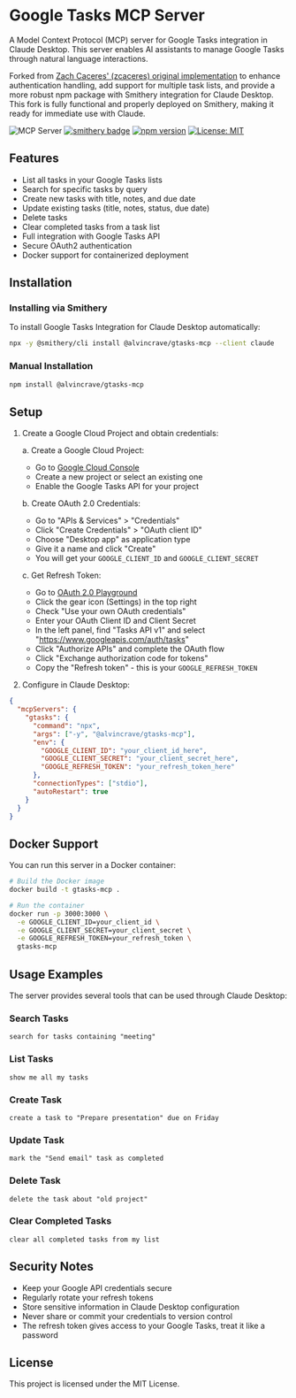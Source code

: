 # Google Tasks MCP Server

A Model Context Protocol (MCP) server for Google Tasks integration in Claude Desktop. This server enables AI assistants to manage Google Tasks through natural language interactions.

Forked from [Zach Caceres' (zcaceres) original implementation](https://github.com/zcaceres/gtasks-mcp) to enhance authentication handling, add support for multiple task lists, and provide a more robust npm package with Smithery integration for Claude Desktop. This fork is fully functional and properly deployed on Smithery, making it ready for immediate use with Claude.

![](https://badge.mcpx.dev?type=server "MCP Server")
[![smithery badge](https://smithery.ai/badge/@alvincrave/gtasks-mcp)](https://smithery.ai/server/@alvincrave/gtasks-mcp)
[![npm version](https://img.shields.io/npm/v/@alvincrave/gtasks-mcp)](https://www.npmjs.com/package/@alvincrave/gtasks-mcp)
[![License: MIT](https://img.shields.io/badge/License-MIT-blue.svg)](https://opensource.org/licenses/MIT)

## Features

- List all tasks in your Google Tasks lists
- Search for specific tasks by query
- Create new tasks with title, notes, and due date
- Update existing tasks (title, notes, status, due date)
- Delete tasks
- Clear completed tasks from a task list
- Full integration with Google Tasks API
- Secure OAuth2 authentication
- Docker support for containerized deployment

## Installation

### Installing via Smithery

To install Google Tasks Integration for Claude Desktop automatically:

```bash
npx -y @smithery/cli install @alvincrave/gtasks-mcp --client claude
```

### Manual Installation

```bash
npm install @alvincrave/gtasks-mcp
```

## Setup

1. Create a Google Cloud Project and obtain credentials:

   a. Create a Google Cloud Project:

   - Go to [Google Cloud Console](https://console.cloud.google.com/)
   - Create a new project or select an existing one
   - Enable the Google Tasks API for your project

   b. Create OAuth 2.0 Credentials:

   - Go to "APIs & Services" > "Credentials"
   - Click "Create Credentials" > "OAuth client ID"
   - Choose "Desktop app" as application type
   - Give it a name and click "Create"
   - You will get your `GOOGLE_CLIENT_ID` and `GOOGLE_CLIENT_SECRET`

   c. Get Refresh Token:

   - Go to [OAuth 2.0 Playground](https://developers.google.com/oauthplayground/)
   - Click the gear icon (Settings) in the top right
   - Check "Use your own OAuth credentials"
   - Enter your OAuth Client ID and Client Secret
   - In the left panel, find "Tasks API v1" and select "https://www.googleapis.com/auth/tasks"
   - Click "Authorize APIs" and complete the OAuth flow
   - Click "Exchange authorization code for tokens"
   - Copy the "Refresh token" - this is your `GOOGLE_REFRESH_TOKEN`

2. Configure in Claude Desktop:

```json
{
  "mcpServers": {
    "gtasks": {
      "command": "npx",
      "args": ["-y", "@alvincrave/gtasks-mcp"],
      "env": {
        "GOOGLE_CLIENT_ID": "your_client_id_here",
        "GOOGLE_CLIENT_SECRET": "your_client_secret_here",
        "GOOGLE_REFRESH_TOKEN": "your_refresh_token_here"
      },
      "connectionTypes": ["stdio"],
      "autoRestart": true
    }
  }
}
```

## Docker Support

You can run this server in a Docker container:

```bash
# Build the Docker image
docker build -t gtasks-mcp .

# Run the container
docker run -p 3000:3000 \
  -e GOOGLE_CLIENT_ID=your_client_id \
  -e GOOGLE_CLIENT_SECRET=your_client_secret \
  -e GOOGLE_REFRESH_TOKEN=your_refresh_token \
  gtasks-mcp
```

## Usage Examples

The server provides several tools that can be used through Claude Desktop:

### Search Tasks

```
search for tasks containing "meeting"
```

### List Tasks

```
show me all my tasks
```

### Create Task

```
create a task to "Prepare presentation" due on Friday
```

### Update Task

```
mark the "Send email" task as completed
```

### Delete Task

```
delete the task about "old project"
```

### Clear Completed Tasks

```
clear all completed tasks from my list
```

## Security Notes

- Keep your Google API credentials secure
- Regularly rotate your refresh tokens
- Store sensitive information in Claude Desktop configuration
- Never share or commit your credentials to version control
- The refresh token gives access to your Google Tasks, treat it like a password

## License

This project is licensed under the MIT License.
